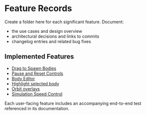 # Feature Records

Create a folder here for each significant feature. Document:

- the use cases and design overview
- architectural decisions and links to commits
- changelog entries and related bug fixes

## Implemented Features

- [Drag to Spawn Bodies](drag-spawn/README.md)
- [Pause and Reset Controls](pause-reset/README.md)
- [Body Editor](body-editor/README.md)
- [Highlight selected body](select-highlight/README.md)
- [Orbit overlays](orbit-overlay/README.md)
- [Simulation Speed Control](speed-control/README.md)

Each user-facing feature includes an accompanying end-to-end test referenced in its documentation.
